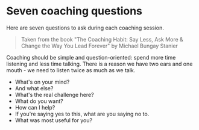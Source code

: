 # Seven coaching questions

Here are seven questions to ask during each coaching session.

> Taken from the book "The Coaching Habit: Say Less, Ask More & Change the Way You Lead Forever" by Michael Bungay Stanier

Coaching should be simple and question-oriented: spend more time listening and less time talking. There is a reason we have two ears and one mouth - we need to listen twice as much as we talk.

- What's on your mind?
- And what else?
- What's the real challenge here?
- What do you want?
- How can I help?
- If you're saying yes to this, what are you saying no to.
- What was most useful for you?
